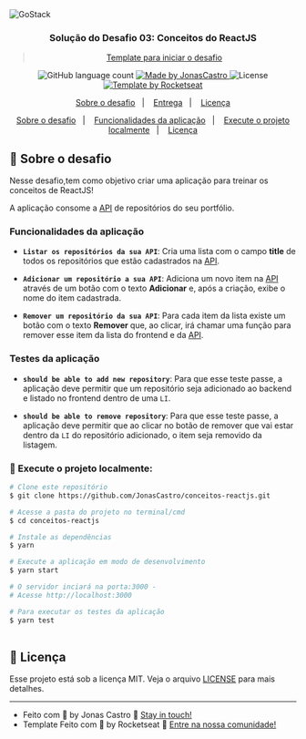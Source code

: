 <img alt="GoStack" src="https://storage.googleapis.com/golden-wind/bootcamp-gostack/header-desafios.png" />

<h3 align="center">
 Solução do Desafio 03: Conceitos do ReactJS
</h3>

<blockquote align="center"><a href="https://github.com/Rocketseat/gostack-template-conceitos-reactjs">Template para iniciar o desafio</a></blockquote>

<p align="center">
  <img alt="GitHub language count" src="https://img.shields.io/github/languages/count/jonascastro/conceitos-reactjs?color=%2304D361">

  <a href="https://www.linkedin.com/in/jonas-castro-b4044111a/">
    <img alt="Made by JonasCastro" src="https://img.shields.io/badge/made%20by-JonasCastro-%2304D361">
  </a>

  <img alt="License" src="https://img.shields.io/badge/license-MIT-%2304D361">
   <a href="https://github.com/Rocketseat/gostack-template-conceitos-reactjs">
    <img alt="Template by Rocketseat" src="https://img.shields.io/badge/Template%20by-Rocketseat-%2304D361">
  </a>
  
</p>

<p align="center">
  <a href="#rocket-sobre-o-desafio">Sobre o desafio</a>&nbsp;&nbsp;&nbsp;|&nbsp;&nbsp;&nbsp;
  <a href="#calendar-entrega">Entrega</a>&nbsp;&nbsp;&nbsp;|&nbsp;&nbsp;&nbsp;
  <a href="#memo-licença">Licença</a>
</p>


<p align="center">
  <a href="#rocket-sobre-o-desafio">Sobre o desafio</a>&nbsp;&nbsp;&nbsp;|&nbsp;&nbsp;&nbsp;
  <a href="#funcionalidades-da-aplicação">Funcionalidades da aplicação</a>&nbsp;&nbsp;&nbsp;|&nbsp;&nbsp;&nbsp;
    <a href="#checkered_flag-execute-o-projeto-localmente">Execute o projeto localmente</a>&nbsp;&nbsp;&nbsp;|&nbsp;&nbsp;&nbsp;
  <a href="#memo-licença">Licença</a>
</p>

## :rocket: Sobre o desafio

Nesse desafio,tem como objetivo criar uma aplicação para treinar os conceitos de ReactJS!

A aplicação consome a <a href="https://github.com/JonasCastro/conceitos-nodejs">API</a> de repositórios do seu portfólio.

### Funcionalidades da aplicação

- **`Listar os repositórios da sua API`**: Cria uma lista com o campo **title** de todos os repositórios que estão cadastrados na <a href="https://github.com/JonasCastro/conceitos-nodejs">API</a>.

- **`Adicionar um repositório a sua API`**: Adiciona um novo item na <a href="https://github.com/JonasCastro/conceitos-nodejs">API</a> através de um botão com o texto **Adicionar** e, após a criação, exibe o nome do item cadastrada.

- **`Remover um repositório da sua API`**: Para cada item da lista existe um botão com o texto **Remover** que, ao clicar, irá chamar uma função para remover esse item da lista do frontend e da <a href="https://github.com/JonasCastro/conceitos-nodejs">API</a>.

### Testes da aplicação

- **`should be able to add new repository`**: Para que esse teste passe, a aplicação deve permitir que um repositório seja adicionado ao backend e listado no frontend dentro de uma `LI`.

- **`should be able to remove repository`**: Para que esse teste passe, a aplicação deve permitir que ao clicar no botão de remover que vai estar dentro da `LI` do repositório adicionado, o item seja removido da listagem.

### :checkered_flag: Execute o projeto localmente:

```bash
# Clone este repositório
$ git clone https://github.com/JonasCastro/conceitos-reactjs.git

# Acesse a pasta do projeto no terminal/cmd
$ cd conceitos-reactjs

# Instale as dependências
$ yarn

# Execute a aplicação em modo de desenvolvimento
$ yarn start

# O servidor inciará na porta:3000 - 
# Acesse http://localhost:3000

# Para executar os testes da aplicação
$ yarn test
 
```

## :memo: Licença

Esse projeto está sob a licença MIT. Veja o arquivo [LICENSE](LICENSE) para mais detalhes.

---
- Feito com :blue_heart: by Jonas Castro :wave: [Stay in touch!](https://www.linkedin.com/in/jonas-castro-b4044111a/)
- Template Feito com 💜 by Rocketseat :wave: [Entre na nossa comunidade!](https://discordapp.com/invite/gCRAFhc)
